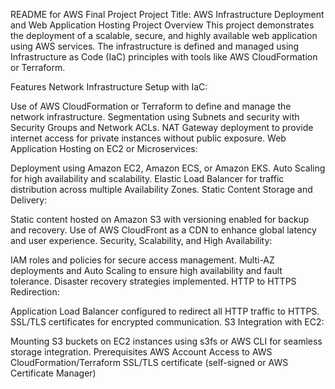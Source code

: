 
README for AWS Final Project
Project Title: AWS Infrastructure Deployment and Web Application Hosting
Project Overview
This project demonstrates the deployment of a scalable, secure, and highly available web application using AWS services. The infrastructure is defined and managed using Infrastructure as Code (IaC) principles with tools like AWS CloudFormation or Terraform.

Features
Network Infrastructure Setup with IaC:

Use of AWS CloudFormation or Terraform to define and manage the network infrastructure.
Segmentation using Subnets and security with Security Groups and Network ACLs.
NAT Gateway deployment to provide internet access for private instances without public exposure.
Web Application Hosting on EC2 or Microservices:

Deployment using Amazon EC2, Amazon ECS, or Amazon EKS.
Auto Scaling for high availability and scalability.
Elastic Load Balancer for traffic distribution across multiple Availability Zones.
Static Content Storage and Delivery:

Static content hosted on Amazon S3 with versioning enabled for backup and recovery.
Use of AWS CloudFront as a CDN to enhance global latency and user experience.
Security, Scalability, and High Availability:

IAM roles and policies for secure access management.
Multi-AZ deployments and Auto Scaling to ensure high availability and fault tolerance.
Disaster recovery strategies implemented.
HTTP to HTTPS Redirection:

Application Load Balancer configured to redirect all HTTP traffic to HTTPS.
SSL/TLS certificates for encrypted communication.
S3 Integration with EC2:

Mounting S3 buckets on EC2 instances using s3fs or AWS CLI for seamless storage integration.
Prerequisites
AWS Account
Access to AWS CloudFormation/Terraform
SSL/TLS certificate (self-signed or AWS Certificate Manager)
